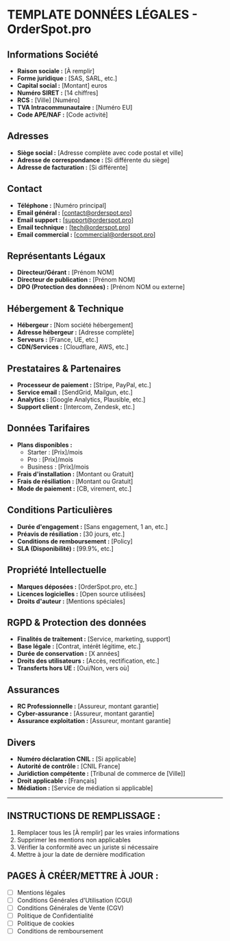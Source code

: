 # TEMPLATE DONNÉES LÉGALES - OrderSpot.pro

## Informations Société
- **Raison sociale :** [À remplir]
- **Forme juridique :** [SAS, SARL, etc.]
- **Capital social :** [Montant] euros
- **Numéro SIRET :** [14 chiffres]
- **RCS :** [Ville] [Numéro]
- **TVA Intracommunautaire :** [Numéro EU]
- **Code APE/NAF :** [Code activité]

## Adresses
- **Siège social :** [Adresse complète avec code postal et ville]
- **Adresse de correspondance :** [Si différente du siège]
- **Adresse de facturation :** [Si différente]

## Contact
- **Téléphone :** [Numéro principal]
- **Email général :** [contact@orderspot.pro]
- **Email support :** [support@orderspot.pro]
- **Email technique :** [tech@orderspot.pro]
- **Email commercial :** [commercial@orderspot.pro]

## Représentants Légaux
- **Directeur/Gérant :** [Prénom NOM]
- **Directeur de publication :** [Prénom NOM]
- **DPO (Protection des données) :** [Prénom NOM ou externe]

## Hébergement & Technique
- **Hébergeur :** [Nom société hébergement]
- **Adresse hébergeur :** [Adresse complète]
- **Serveurs :** [France, UE, etc.]
- **CDN/Services :** [Cloudflare, AWS, etc.]

## Prestataires & Partenaires
- **Processeur de paiement :** [Stripe, PayPal, etc.]
- **Service email :** [SendGrid, Mailgun, etc.]
- **Analytics :** [Google Analytics, Plausible, etc.]
- **Support client :** [Intercom, Zendesk, etc.]

## Données Tarifaires
- **Plans disponibles :** 
  - Starter : [Prix]/mois
  - Pro : [Prix]/mois
  - Business : [Prix]/mois
- **Frais d'installation :** [Montant ou Gratuit]
- **Frais de résiliation :** [Montant ou Gratuit]
- **Mode de paiement :** [CB, virement, etc.]

## Conditions Particulières
- **Durée d'engagement :** [Sans engagement, 1 an, etc.]
- **Préavis de résiliation :** [30 jours, etc.]
- **Conditions de remboursement :** [Policy]
- **SLA (Disponibilité) :** [99.9%, etc.]

## Propriété Intellectuelle
- **Marques déposées :** [OrderSpot.pro, etc.]
- **Licences logicielles :** [Open source utilisées]
- **Droits d'auteur :** [Mentions spéciales]

## RGPD & Protection des données
- **Finalités de traitement :** [Service, marketing, support]
- **Base légale :** [Contrat, intérêt légitime, etc.]
- **Durée de conservation :** [X années]
- **Droits des utilisateurs :** [Accès, rectification, etc.]
- **Transferts hors UE :** [Oui/Non, vers où]

## Assurances
- **RC Professionnelle :** [Assureur, montant garantie]
- **Cyber-assurance :** [Assureur, montant garantie]
- **Assurance exploitation :** [Assureur, montant garantie]

## Divers
- **Numéro déclaration CNIL :** [Si applicable]
- **Autorité de contrôle :** [CNIL France]
- **Juridiction compétente :** [Tribunal de commerce de [Ville]]
- **Droit applicable :** [Français]
- **Médiation :** [Service de médiation si applicable]

---

## INSTRUCTIONS DE REMPLISSAGE :
1. Remplacer tous les [À remplir] par les vraies informations
2. Supprimer les mentions non applicables
3. Vérifier la conformité avec un juriste si nécessaire
4. Mettre à jour la date de dernière modification

## PAGES À CRÉER/METTRE À JOUR :
- [ ] Mentions légales
- [ ] Conditions Générales d'Utilisation (CGU)
- [ ] Conditions Générales de Vente (CGV)
- [ ] Politique de Confidentialité
- [ ] Politique de cookies
- [ ] Conditions de remboursement